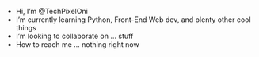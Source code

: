 - Hi, I’m @TechPixelOni
- I’m currently learning Python, Front-End Web dev, and plenty other cool things
- I’m looking to collaborate on ... stuff
- How to reach me ... nothing right now
